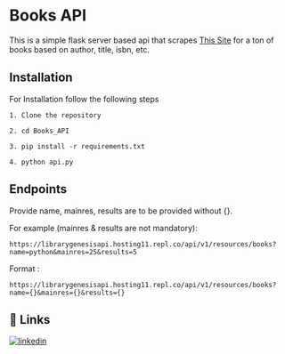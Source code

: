 
# Books API

This is a simple flask server based api that scrapes [This Site](https://libgen.is/) for a ton of books based on author, title, isbn, etc.
    

## Installation

For Installation follow the following steps

`1. Clone the repository`

`2. cd Books_API`

`3. pip install -r requirements.txt`

`4. python api.py`


## Endpoints

Provide name, mainres, results are to be provided without {}.

For example (mainres & results are not mandatory): 

`https://librarygenesisapi.hosting11.repl.co/api/v1/resources/books?name=python&mainres=25&results=5`

Format :

`https://librarygenesisapi.hosting11.repl.co/api/v1/resources/books?name={}&mainres={}&results={}`


## 🔗 Links

[![linkedin](https://img.shields.io/badge/linkedin-0A66C2?style=for-the-badge&logo=linkedin&logoColor=white)](https://www.linkedin.com/in/swapnilsingh99/)
